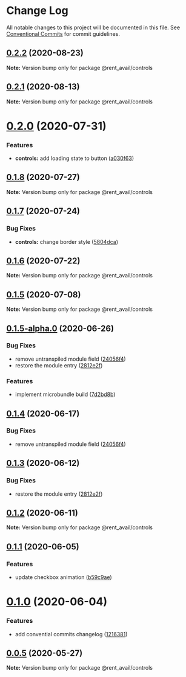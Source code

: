 # Change Log

All notable changes to this project will be documented in this file.
See [Conventional Commits](https://conventionalcommits.org) for commit guidelines.

## [0.2.2](https://github.com/rentalutions/elements/compare/@rent_avail/controls@0.2.1...@rent_avail/controls@0.2.2) (2020-08-23)

**Note:** Version bump only for package @rent_avail/controls





## [0.2.1](https://github.com/rentalutions/elements/compare/@rent_avail/controls@0.2.0...@rent_avail/controls@0.2.1) (2020-08-13)

**Note:** Version bump only for package @rent_avail/controls





# [0.2.0](https://github.com/rentalutions/elements/compare/@rent_avail/controls@0.1.8...@rent_avail/controls@0.2.0) (2020-07-31)


### Features

* **controls:** add loading state to button ([a030f63](https://github.com/rentalutions/elements/commit/a030f63bfc3587b2c0fa920ae323628f7df4a421))





## [0.1.8](https://github.com/rentalutions/elements/compare/@rent_avail/controls@0.1.7...@rent_avail/controls@0.1.8) (2020-07-27)

**Note:** Version bump only for package @rent_avail/controls





## [0.1.7](https://github.com/rentalutions/elements/compare/@rent_avail/controls@0.1.6...@rent_avail/controls@0.1.7) (2020-07-24)


### Bug Fixes

* **controls:** change border style ([5804dca](https://github.com/rentalutions/elements/commit/5804dca08cff28c3dae793cbc9d8ddb63b220d6b))





## [0.1.6](https://github.com/rentalutions/elements/compare/@rent_avail/controls@0.1.5...@rent_avail/controls@0.1.6) (2020-07-22)

**Note:** Version bump only for package @rent_avail/controls





## [0.1.5](https://github.com/rentalutions/elements/compare/@rent_avail/controls@0.1.5-alpha.0...@rent_avail/controls@0.1.5) (2020-07-08)

**Note:** Version bump only for package @rent_avail/controls





## [0.1.5-alpha.0](https://github.com/rentalutions/elements/compare/@rent_avail/controls@0.1.1...@rent_avail/controls@0.1.5-alpha.0) (2020-06-26)


### Bug Fixes

* remove untranspiled module field ([24056f4](https://github.com/rentalutions/elements/commit/24056f4dcc4ab05fc8d0c604a0630d7b3a8aca3c))
* restore the module entry ([2812e2f](https://github.com/rentalutions/elements/commit/2812e2f5d71068ce37a8511d9b8c527b5d63efae))


### Features

* implement microbundle build ([7d2bd8b](https://github.com/rentalutions/elements/commit/7d2bd8b20990211f6d048a3f393d78ac15ce0142))





## [0.1.4](https://github.com/rentalutions/elements/compare/@rent_avail/controls@0.1.3...@rent_avail/controls@0.1.4) (2020-06-17)


### Bug Fixes

* remove untranspiled module field ([24056f4](https://github.com/rentalutions/elements/commit/24056f4dcc4ab05fc8d0c604a0630d7b3a8aca3c))





## [0.1.3](https://github.com/rentalutions/elements/compare/@rent_avail/controls@0.1.2...@rent_avail/controls@0.1.3) (2020-06-12)


### Bug Fixes

* restore the module entry ([2812e2f](https://github.com/rentalutions/elements/commit/2812e2f5d71068ce37a8511d9b8c527b5d63efae))





## [0.1.2](https://github.com/rentalutions/elements/compare/@rent_avail/controls@0.1.1...@rent_avail/controls@0.1.2) (2020-06-11)

**Note:** Version bump only for package @rent_avail/controls





## [0.1.1](https://github.com/rentalutions/elements/compare/@rent_avail/controls@0.1.0...@rent_avail/controls@0.1.1) (2020-06-05)


### Features

* update checkbox animation ([b59c9ae](https://github.com/rentalutions/elements/commit/b59c9ae23c9ca97756eb30890510aa8064deb801))





# [0.1.0](https://github.com/rentalutions/elements/compare/@rent_avail/controls@0.0.4...@rent_avail/controls@0.1.0) (2020-06-04)


### Features

* add convential commits changelog ([1216381](https://github.com/rentalutions/elements/commit/1216381d4e1bb8eb8dea4a2293a8bb84662195a9))





## [0.0.5](https://github.com/rentalutions/elements/compare/@rent_avail/controls@0.0.4...@rent_avail/controls@0.0.5) (2020-05-27)

**Note:** Version bump only for package @rent_avail/controls
